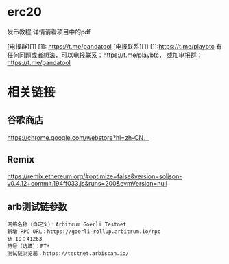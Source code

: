 # erc20
发币教程 详情请看项目中的pdf

[电报群][1]
[1]: https://t.me/pandatool
[电报联系][1]
[1]:https://t.me/playbtc
有任何问题或者想法，可以电报联系：https://t.me/playbtc，
或加电报群：https://t.me/pandatool

# 相关链接 
## 谷歌商店
https://chrome.google.com/webstore?hl=zh-CN，

## Remix

https://remix.ethereum.org/#optimize=false&version=soljson-v0.4.12+commit.194ff033.js&runs=200&evmVersion=null

## arb测试链参数
```
网络名称（自定义）：Arbitrum Goerli Testnet 
新增 RPC URL：https://goerli-rollup.arbitrum.io/rpc
链 ID：41263
符号（选填）：ETH
测试链浏览器：https://testnet.arbiscan.io/
```
